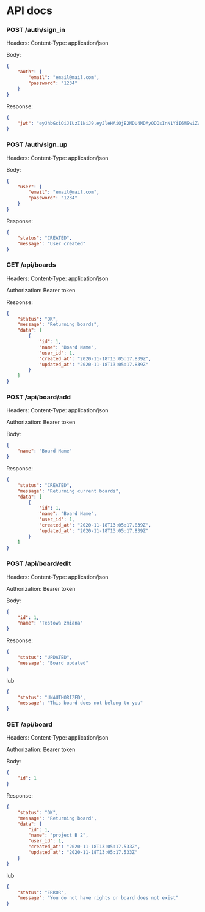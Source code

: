 # API docs

### **POST /auth/sign_in**
Headers: Content-Type: application/json

Body: 
```json
{
    "auth": {
        "email": "email@mail.com",
        "password": "1234"
    } 
}
```

Response:
```json
{
    "jwt": "eyJhbGciOiJIUzI1NiJ9.eyJleHAiOjE2MDU4MDAyODQsInN1YiI6MSwiZW1haWwiOiJiYXJ0ZWtAbWFpbC5jb20ifQ.GUjZeJnsD9k-84SQCeI7xzsA82vHLM-Ivzqs_r7V9Pw"
}
```

### **POST /auth/sign_up**
Headers: Content-Type: application/json

Body: 
```json
{
	"user": {
		"email": "email@mail.com",
        "password": "1234"
	}
}
```

Response:
```json
{
    "status": "CREATED",
    "message": "User created"
}
```

### **GET /api/boards**

Headers: Content-Type: application/json

Authorization: Bearer token

Response:
```json
{
    "status": "OK",
    "message": "Returning boards",
    "data": [
        {
            "id": 1,
            "name": "Board Name",
            "user_id": 1,
            "created_at": "2020-11-18T13:05:17.839Z",
            "updated_at": "2020-11-18T13:05:17.839Z"
        }
    ]
}
```
### **POST /api/board/add**
Headers: Content-Type: application/json

Authorization: Bearer token

Body: 
```json
{
    "name": "Board Name"
}
```

Response:
```json
{
    "status": "CREATED",
    "message": "Returning current boards",
    "data": [
        {
            "id": 1,
            "name": "Board Name",
            "user_id": 1,
            "created_at": "2020-11-18T13:05:17.839Z",
            "updated_at": "2020-11-18T13:05:17.839Z"
        }
    ]
}
```

### **POST /api/board/edit**
Headers: Content-Type: application/json

Authorization: Bearer token

Body: 
```json
{
    "id": 1,
    "name": "Testowa zmiana"
}
```

Response:
```json
{
    "status": "UPDATED",
    "message": "Board updated"
}
```
lub
```json
{
    "status": "UNAUTHORIZED",
    "message": "This board does not belong to you"
}
```

### **GET /api/board**
Headers: Content-Type: application/json

Authorization: Bearer token

Body: 
```json
{
    "id": 1
}
```

Response:
```json
{
    "status": "OK",
    "message": "Returning board",
    "data": {
        "id": 1,
        "name": "project B 2",
        "user_id": 1,
        "created_at": "2020-11-18T13:05:17.533Z",
        "updated_at": "2020-11-18T13:05:17.533Z"
    }
}
```
lub
```json
{
    "status": "ERROR",
    "message": "You do not have rights or board does not exist"
}
```



